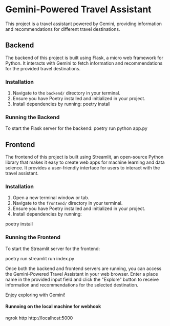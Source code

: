 # Gemini-Powered Travel Assistant

This project is a travel assistant powered by Gemini, providing information and recommendations for different travel destinations.

## Backend

The backend of this project is built using Flask, a micro web framework for Python. It interacts with Gemini to fetch information and recommendations for the provided travel destinations.

### Installation

1. Navigate to the `backend/` directory in your terminal.
2. Ensure you have Poetry installed and initialized in your project.
3. Install dependencies by running:
poetry install
   

### Running the Backend

To start the Flask server for the backend:
poetry run python app.py


## Frontend

The frontend of this project is built using Streamlit, an open-source Python library that makes it easy to create web apps for machine learning and data science. It provides a user-friendly interface for users to interact with the travel assistant.

### Installation

1. Open a new terminal window or tab.
2. Navigate to the `frontend/` directory in your terminal.
3. Ensure you have Poetry installed and initialized in your project.
4. Install dependencies by running:

poetry install


### Running the Frontend

To start the Streamlit server for the frontend:

poetry run streamlit run index.py


Once both the backend and frontend servers are running, you can access the Gemini-Powered Travel Assistant in your web browser. Enter a place name in the provided input field and click the "Explore" button to receive information and recommendations for the selected destination.

Enjoy exploring with Gemini!

#### Runnoing on the local machine for webhook
 ngrok http http://localhost:5000
